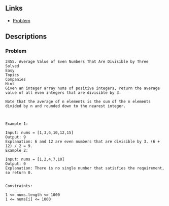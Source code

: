 ## Links
* [Problem](https://leetcode.com/problems/average-value-of-even-numbers-that-are-divisible-by-three/)


## Descriptions
### Problem
```
2455. Average Value of Even Numbers That Are Divisible by Three
Solved
Easy
Topics
Companies
Hint
Given an integer array nums of positive integers, return the average value of all even integers that are divisible by 3.

Note that the average of n elements is the sum of the n elements divided by n and rounded down to the nearest integer.

 

Example 1:

Input: nums = [1,3,6,10,12,15]
Output: 9
Explanation: 6 and 12 are even numbers that are divisible by 3. (6 + 12) / 2 = 9.
Example 2:

Input: nums = [1,2,4,7,10]
Output: 0
Explanation: There is no single number that satisfies the requirement, so return 0.
 

Constraints:

1 <= nums.length <= 1000
1 <= nums[i] <= 1000
```
